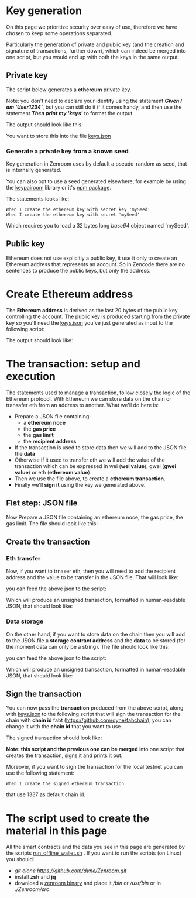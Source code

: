 # Key generation

On this page we prioritize security over easy of use, therefore we have chosen to keep some operations separated.

Particularly the generation of private and public key (and the creation and signature of transactions, further down), which can indeed be merged into one script, but you would end up with both the keys in the same output.

## Private key
The script below generates a **ethereum** private key. 

Note: you don't need to declare your identity using the statement ***Given I am 'User1234'***, but you can still do it if it comes handy, and then use the statement ***Then print my 'keys'*** to format the output.

[](../_media/examples/zencode_cookbook/ethereum/alice_keygen.zen ':include :type=code gherkin')

The output should look like this: 

[](../_media/examples/zencode_cookbook/ethereum/alice_keys.json ':include :type=code json')

You want to store this into the file
<a href="../_media/examples/zencode_cookbook/ethereum/alice_keys.json" download>keys.json</a>

### Generate a private key from a known seed 

Key generation in Zenroom uses by default a pseudo-random as seed, that is internally generated. 

You can also opt to use a seed generated elsewhere, for example by using the [keypairoom](https://github.com/ledgerproject/keypairoom) library or it's [npm package](https://www.npmjs.com/package/keypair-lib). 

The statements looks like:

```gherkin
When I create the ethereum key with secret key 'mySeed'
When I create the ethereum key with secret 'mySeed'
```
Which requires you to load a 32 bytes long *base64* object named 'mySeed'.


## Public key 

Ethereum does not use explicitly a public key, it use it only to create an Ethereum address that represents an account. So in Zencode there are no sentences to produce the public keys, but only the address.

# Create Ethereum address


The **Ethereum address** is derived as the last 20 bytes of the public key controlling the account. The public key is produced starting from the private key so you'll need the <a href="../_media/examples/zencode_cookbook/bitcoin/keys.json" download>keys.json</a> you've just generated as input to the following script: 

[](../_media/examples/zencode_cookbook/ethereum/alice_addrgen.zen ':include :type=code gherkin')

The output should look like:

[](../_media/examples/zencode_cookbook/ethereum/alice_address.json ':include :type=code json')


# The transaction: setup and execution

The statements used to manage a transaction, follow closely the logic of the Ethereum protocol. With Ethereum we can store data on the chain or transafer eth from an address to another. What we'll do here is:

* Prepare a JSON file containing:
  * a **ethereum noce**
  * the **gas price**
  * the **gas limit**
  * the **recipient address**
* If the transaction is used to store data then we will add to the JSON file the **data**
* Otherwise if it used to transfer eth we will add the value of the transaction which can be  expressed in wei (**wei value**), gwei (**gwei value**) or eth (**ethereum value**)
* Then we use the file above, to create a **ethereum transaction**.
* Finally we'll **sign it** using the key we generated above.

## Fist step: JSON file

Now Prepare a JSON file containing an ethereum noce, the gas price, the gas limit. The file should look like this: 

[](../_media/examples/zencode_cookbook/ethereum/doc_tx_information.json ':include :type=code json')

## Create the transaction 

### Eth transfer

Now, if you want to trnaser eth, then you will need to add the recipient address and the value to be transfer in the JSON file. That will look like:

[](../_media/examples/zencode_cookbook/ethereum/doc_tx_information_eth.json ':include :type=code json')

you can feed the above json to the script:

[](../_media/examples/zencode_cookbook/ethereum/doc_transaction.zen ':include :type=code gherkin')


Which will produce an unsigned transaction, formatted in human-readable JSON, that should look like:

[](../_media/examples/zencode_cookbook/ethereum/doc_alice_to_bob_transaction.json ':include :type=code json')

### Data storage

On the other hand, if you want to store data on the chain then you will add to the JSON file a **storage contract address** and the **data** to be stored (for the moment data can only be a string). The file should look like this:

[](../_media/examples/zencode_cookbook/ethereum/doc_tx_information_data.json ':include :type=code json')

you can feed the above json to the script:

[](../_media/examples/zencode_cookbook/ethereum/doc_transaction_storage.zen ':include :type=code gherkin')


Which will produce an unsigned transaction, formatted in human-readable JSON, that should look like:

[](../_media/examples/zencode_cookbook/ethereum/doc_alice_storage_tx.json ':include :type=code json')

## Sign the transaction

You can now pass the **transaction** produced from the above script, along with <a href="../_media/examples/zencode_cookbook/ethereum/alice_keys.json" download>keys.json</a> to the following script that will sign the transaction for the chain with **chain id** fabt (https://github.com/dyne/fabchain), you can change it with the **chain id** that you want to use. 

[](../_media/examples/zencode_cookbook/ethereum/doc_sign_transaction.zen ':include :type=code gherkin')

The signed transaction should look like:

[](../_media/examples/zencode_cookbook/ethereum/doc_signed_tx.json ':include :type=code json')

**Note: this script and the previous one can be merged** into one script that creates the transaction, signs it and prints it out.

Moreover, if you want to sign the transaction for the local testnet you can use the following statement:

```gherkin
When I create the signed ethereum transaction
```
that use 1337 as default chain id.

# The script used to create the material in this page

All the smart contracts and the data you see in this page are generated by the scripts [run_offline_wallet.sh](https://github.com/dyne/Zenroom/blob/master/test/zencode_bitcoin/run_offline_wallet.sh) . If you want to run the scripts (on Linux) you should: 
 - *git clone https://github.com/dyne/Zenroom.git*
 - install **zsh** and **jq**
 - download a [zenroom binary](https://zenroom.org/#downloads) and place it */bin* or */usr/bin* or in *./Zenroom/src*


### 
